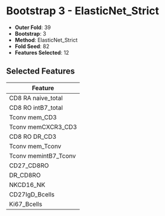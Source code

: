 # Bootstrap 3 - ElasticNet_Strict

- **Outer Fold**: 39
- **Bootstrap**: 3
- **Method**: ElasticNet_Strict
- **Fold Seed**: 82
- **Features Selected**: 12

## Selected Features

| Feature |
|---------|
| CD8 RA naive_total |
| CD8 RO intB7_total |
| Tconv mem_CD3 |
| Tconv memCXCR3_CD3 |
| CD8 RO DR_CD3 |
| Tconv mem_Tconv |
| Tconv memintB7_Tconv |
| CD27_CD8RO |
| DR_CD8RO |
| NKCD16_NK |
| CD27IgD_Bcells |
| Ki67_Bcells |

